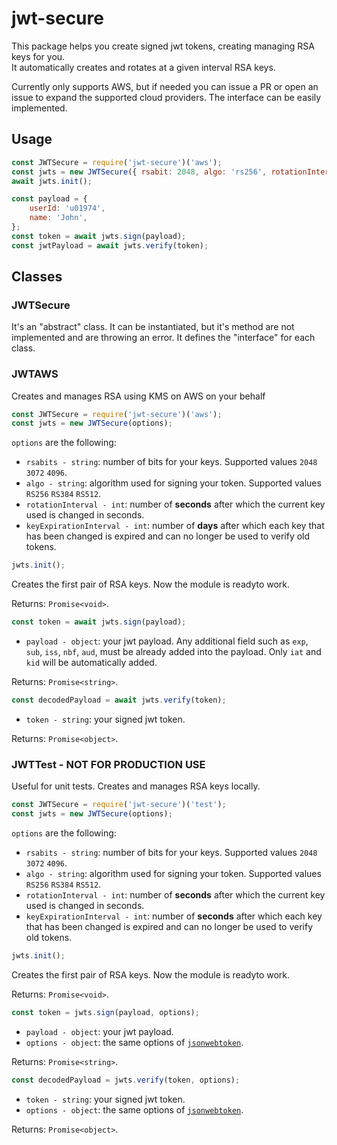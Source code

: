 # jwt-secure

This package helps you create signed jwt tokens, creating managing RSA keys for you.  
It automatically creates and rotates at a given interval RSA keys.

Currently only supports AWS, but if needed you can issue a PR or open an issue to expand the supported cloud providers.
The interface can be easily implemented.

## Usage
```js
const JWTSecure = require('jwt-secure')('aws');
const jwts = new JWTSecure({ rsabit: 2048, algo: 'rs256', rotationInterval: 60, keyExpirationInterval: 7 });
await jwts.init();

const payload = {
    userId: 'u01974',
    name: 'John',
};
const token = await jwts.sign(payload);
const jwtPayload = await jwts.verify(token);
```

## Classes

### JWTSecure
It's an "abstract" class. It can be instantiated, but it's method are not implemented and are throwing an error. It defines the "interface" for each class.

### JWTAWS
Creates and manages RSA using KMS on AWS on your behalf
```js
const JWTSecure = require('jwt-secure')('aws');
const jwts = new JWTSecure(options);
```
`options` are the following:
- `rsabits - string`: number of bits for your keys. Supported values `2048` `3072` `4096`.
- `algo - string`: algorithm used for signing your token. Supported values `RS256` `RS384` `RS512`.
- `rotationInterval - int`: number of **seconds** after which the current key used is changed in seconds.
- `keyExpirationInterval - int`: number of **days** after which each key that has been changed is expired and can no longer be used to verify old tokens.

```js
jwts.init();
```
Creates the first pair of RSA keys. Now the module is readyto work.

Returns: `Promise<void>`.


```js
const token = await jwts.sign(payload);
```
- `payload - object`: your jwt payload. Any additional field such as `exp`, `sub`, `iss`, `nbf`, `aud`, must be already added into the payload. Only `iat` and `kid` will be automatically added.

Returns: `Promise<string>`.


```js
const decodedPayload = await jwts.verify(token);
```
- `token - string`: your signed jwt token.

Returns: `Promise<object>`.


### JWTTest - **NOT FOR PRODUCTION USE**
Useful for unit tests. Creates and manages RSA keys locally.
```js
const JWTSecure = require('jwt-secure')('test');
const jwts = new JWTSecure(options);
```
`options` are the following:
- `rsabits - string`: number of bits for your keys. Supported values `2048` `3072` `4096`.
- `algo - string`: algorithm used for signing your token. Supported values `RS256` `RS384` `RS512`.
- `rotationInterval - int`: number of **seconds** after which the current key used is changed in seconds.
- `keyExpirationInterval - int`: number of **seconds** after which each key that has been changed is expired and can no longer be used to verify old tokens.

```js
jwts.init();
```
Creates the first pair of RSA keys. Now the module is readyto work.

Returns: `Promise<void>`.

```js
const token = jwts.sign(payload, options);
```
- `payload - object`: your jwt payload.
- `options - object`: the same options of [`jsonwebtoken`](https://www.npmjs.com/package/jsonwebtoken).

Returns: `Promise<string>`.


```js
const decodedPayload = jwts.verify(token, options);
```
- `token - string`: your signed jwt token.
- `options - object`: the same options of [`jsonwebtoken`](https://www.npmjs.com/package/jsonwebtoken).

Returns: `Promise<object>`.

